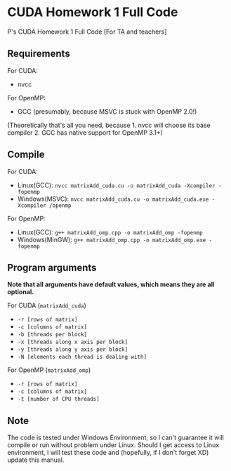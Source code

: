 # CUDA Homework 1 Full Code
P's CUDA Homework 1 Full Code [For TA and teachers]

## Requirements
For CUDA: 
- nvcc

For OpenMP:
- GCC (presumably, because MSVC is stuck with OpenMP 2.0!) 

(Theoretically that's all you need, because 1. nvcc will choose its base compiler 2. GCC has native support for OpenMP 3.1+)

## Compile
For CUDA:
- Linux(GCC): `nvcc matrixAdd_cuda.cu -o matrixAdd_cuda -Xcompiler -fopenmp`
- Windows(MSVC): `nvcc matrixAdd_cuda.cu -o matrixAdd_cuda.exe -Xcompiler /openmp`

For OpenMP:
- Linux(GCC): `g++ matrixAdd_omp.cpp -o matrixAdd_omp -fopenmp`
- Windows(MinGW): `g++ matrixAdd_omp.cpp -o matrixAdd_omp.exe -fopenmp`

## Program arguments
**Note that all arguments have default values, which means they are all optional.**

For CUDA (`matrixAdd_cuda`)
- `-r [rows of matrix]`
- `-c [columns of matrix]`
- `-b [threads per block]`
- `-x [threads along x axis per block]`
- `-y [threads along y axis per block]`
- `-N [elements each thread is dealing with]`

For OpenMP (`matrixAdd_omp`)
- `-r [rows of matrix]`
- `-c [columns of matrix]`
- `-t [number of CPU threads]`

## Note
The code is tested under Windows Environment, so I can't guarantee it will compile or run without problem under Linux. Should I get access to Linux environment, I will test these code and (hopefully, if I don't forget XD) update this manual.
